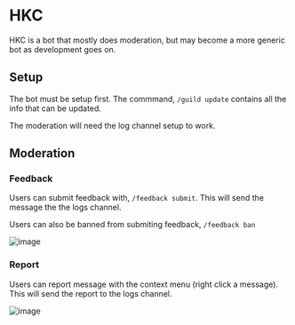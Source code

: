 # HKC

HKC is a bot that mostly does moderation, but may become a more generic bot as development goes on.

## Setup

The bot must be setup first. The commmand, `/guild update` contains all the info that can be updated.

The moderation will need the log channel setup to work.

## Moderation

### Feedback

Users can submit feedback with, `/feedback submit`. This will send the message the the logs channel.

Users can also be banned from submiting feedback, `/feedback ban`

![image](https://user-images.githubusercontent.com/10859074/132279144-e42c12dc-00ba-4cbb-bb83-00d422bd3134.png)

### Report

Users can report message with the context menu (right click a message). This will send the report to the logs channel.

![image](https://user-images.githubusercontent.com/10859074/132279195-bffb9390-b1ec-4dea-b38d-9c84d3a8a394.png)
